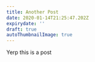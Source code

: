```yaml
---
title: Another Post
date: 2020-01-14T21:25:47.202Z
expirydate: ''
draft: true
autoThumbnailImage: true
---
```

Yerp this is a post
